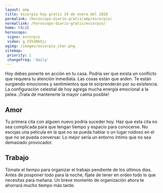```yaml
---
layout: amp
title: escorpio hoy gratis 19 de enero del 2020 
permalink: /horoscopo-diario-gratis/amp/escorpio/
normallink: /horoscopo-diario-gratis/escorpio/
home: FALSE
horoscopo:
 signo: escorpio
 video: g_VIh3NkXjc
ogimg: /images/escorpio_char.png
sitemap:
 priority: 1
 changefreq: 'daily'
---
```



Hoy debes ponerte en acción en tu casa. Podría ser que exista un conflicto que requiera tu atención inmediata. Las cosas están que arden. Te están surgiendo emociones y sentimientos que te sorprenderán por su existencia. La configuración celestial de hoy agrega mucha energía emocional a la pelea. ¡Trata de mantenerte la mayor calma posible!

## Amor

Tu primera cita con alguien nuevo podría suceder hoy. Haz que esta cita no sea complicada para que tengan tiempo y espacio para conocerse. No escojas una película en la que no se pueda hablar o un lugar ruidoso en el que no se pueda conversar. Lo mejor sería un entorno íntimo que no sea demasiado provocador.

## Trabajo

Tómate el tiempo para organizar el trabajo pendiente de los últimos días. Antes de posponer todo para la noche, fíjate de tener en orden todo lo que necesitas para mañana. Un breve momento de organización ahora te ahorrará mucho tiempo más tarde.